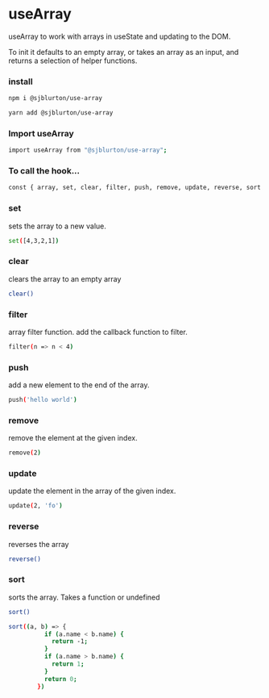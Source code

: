 # useArray

useArray to work with arrays in useState and updating to the DOM.

To init it defaults to an empty array, or takes an array as an input, and returns a selection of helper functions.

### **install**

```bash
npm i @sjblurton/use-array

yarn add @sjblurton/use-array
```

### Import useArray

```bash
import useArray from "@sjblurton/use-array";
```

### **To call the hook...**

```bash
const { array, set, clear, filter, push, remove, update, reverse, sort } = useArray([1, 2, 3, 4, 5, 6, 7,])
```

### **set**

sets the array to a new value.

```bash
set([4,3,2,1])
```

### **clear**

clears the array to an empty array

```bash
clear()
```

### **filter**

array filter function. add the callback function to filter.

```bash
filter(n => n < 4)
```

### **push**

add a new element to the end of the array.

```bash
push('hello world')
```

### **remove**

remove the element at the given index.

```bash
remove(2)
```

### **update**

update the element in the array of the given index.

```bash
update(2, 'fo')
```

### **reverse**

reverses the array

```bash
reverse()
```

### **sort**

sorts the array. Takes a function or undefined

```bash
sort()
```

```bash
sort((a, b) => {
          if (a.name < b.name) {
            return -1;
          }
          if (a.name > b.name) {
            return 1;
          }
          return 0;
        })
```
